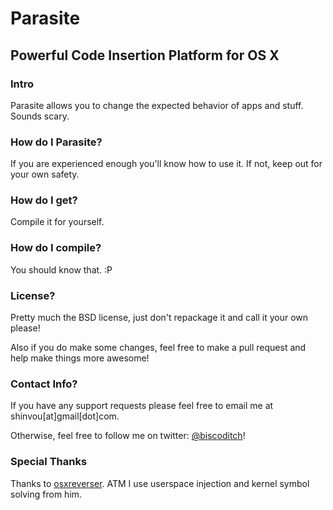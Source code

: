 # Parasite
## Powerful Code Insertion Platform for OS X

### Intro
Parasite allows you to change the expected behavior of apps and stuff. Sounds scary.

### How do I Parasite?
If you are experienced enough you'll know how to use it. If not, keep out for your own safety.

### How do I get?
Compile it for yourself.

### How do I compile?
You should know that. :P

### License?
Pretty much the BSD license, just don't repackage it and call it your own please!

Also if you do make some changes, feel free to make a pull request and help make things more awesome!

### Contact Info?
If you have any support requests please feel free to email me at shinvou[at]gmail[dot]com.

Otherwise, feel free to follow me on twitter: [@biscoditch](https:///www.twitter.com/biscoditch)!

### Special Thanks
Thanks to [osxreverser](https://github.com/gdbinit). ATM I use userspace injection and kernel symbol solving from him.